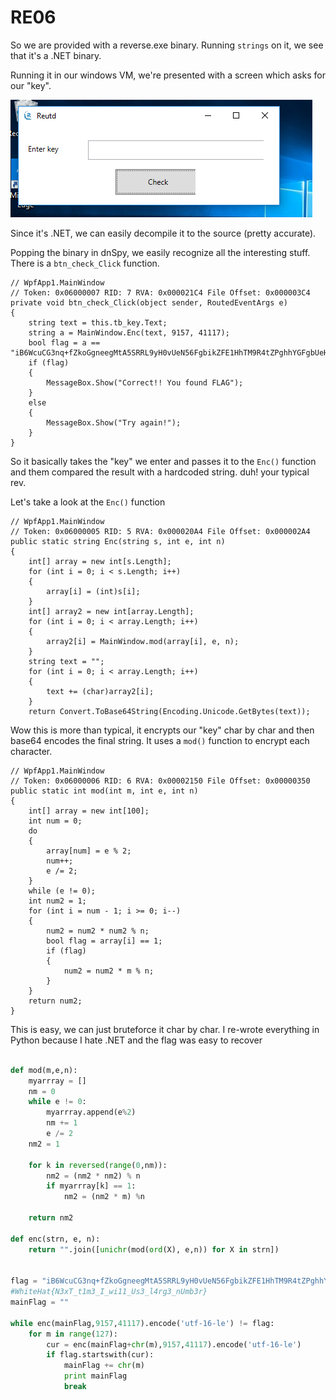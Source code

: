 # RE06

So we are provided with a reverse.exe binary. Running `strings` on it, we see that it's a .NET binary.

Running it in our windows VM, we're presented with a screen which asks for our "key".

![](rev06_app.png)

Since it's .NET, we can easily decompile it to the source (pretty accurate).

Popping the binary in dnSpy, we easily recognize all the interesting stuff. There is a `btn_check_Click` function.

```net
// WpfApp1.MainWindow
// Token: 0x06000007 RID: 7 RVA: 0x000021C4 File Offset: 0x000003C4
private void btn_check_Click(object sender, RoutedEventArgs e)
{
	string text = this.tb_key.Text;
	string a = MainWindow.Enc(text, 9157, 41117);
	bool flag = a == "iB6WcuCG3nq+fZkoGgneegMtA5SRRL9yH0vUeN56FgbikZFE1HhTM9R4tZPghhYGFgbUeHB4tEKRRNR4Ymu0OwljQwmRRNR4jWBweOKRRyCRRAljLGQ=";
	if (flag)
	{
		MessageBox.Show("Correct!! You found FLAG");
	}
	else
	{
		MessageBox.Show("Try again!");
	}
}
```

So it basically takes the "key" we enter and passes it to the `Enc()` function and them compared the result with a hardcoded string. duh! your typical rev.

Let's take a look at the `Enc()` function

```net
// WpfApp1.MainWindow
// Token: 0x06000005 RID: 5 RVA: 0x000020A4 File Offset: 0x000002A4
public static string Enc(string s, int e, int n)
{
	int[] array = new int[s.Length];
	for (int i = 0; i < s.Length; i++)
	{
		array[i] = (int)s[i];
	}
	int[] array2 = new int[array.Length];
	for (int i = 0; i < array.Length; i++)
	{
		array2[i] = MainWindow.mod(array[i], e, n);
	}
	string text = "";
	for (int i = 0; i < array.Length; i++)
	{
		text += (char)array2[i];
	}
	return Convert.ToBase64String(Encoding.Unicode.GetBytes(text));
```

Wow this is more than typical, it encrypts our "key" char by char and then base64 encodes the final string. It uses a `mod()` function to encrypt each character.

```net
// WpfApp1.MainWindow
// Token: 0x06000006 RID: 6 RVA: 0x00002150 File Offset: 0x00000350
public static int mod(int m, int e, int n)
{
	int[] array = new int[100];
	int num = 0;
	do
	{
		array[num] = e % 2;
		num++;
		e /= 2;
	}
	while (e != 0);
	int num2 = 1;
	for (int i = num - 1; i >= 0; i--)
	{
		num2 = num2 * num2 % n;
		bool flag = array[i] == 1;
		if (flag)
		{
			num2 = num2 * m % n;
		}
	}
	return num2;
}
```

This is easy, we can just bruteforce it char by char. I re-wrote everything in Python because I hate .NET and the flag was easy to recover

```python

def mod(m,e,n):
	myarrray = []
	nm = 0
	while e != 0:
		myarrray.append(e%2)
		nm += 1
		e /= 2
	nm2 = 1

	for k in reversed(range(0,nm)):
		nm2 = (nm2 * nm2) % n
		if myarrray[k] == 1:
		 	nm2 = (nm2 * m) %n

	return nm2

def enc(strn, e, n):
	return "".join([unichr(mod(ord(X), e,n)) for X in strn])


flag = "iB6WcuCG3nq+fZkoGgneegMtA5SRRL9yH0vUeN56FgbikZFE1HhTM9R4tZPghhYGFgbUeHB4tEKRRNR4Ymu0OwljQwmRRNR4jWBweOKRRyCRRAljLGQ=".decode('base64')
#WhiteHat{N3xT_t1m3_I_wi11_Us3_l4rg3_nUmb3r}
mainFlag = ""

while enc(mainFlag,9157,41117).encode('utf-16-le') != flag:
	for m in range(127):
		cur = enc(mainFlag+chr(m),9157,41117).encode('utf-16-le')
		if flag.startswith(cur):
			mainFlag += chr(m)
			print mainFlag
			break
```
